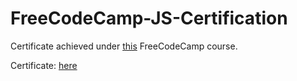 # FreeCodeCamp-JS-Certification


Certificate achieved under [this](https://www.freecodecamp.org/learn/javascript-algorithms-and-data-structures/) FreeCodeCamp course.

Certificate: [here](https://www.freecodecamp.org/certification/fcc8f439459-dd59-4c5f-be1e-69b55655f976/javascript-algorithms-and-data-structures)
